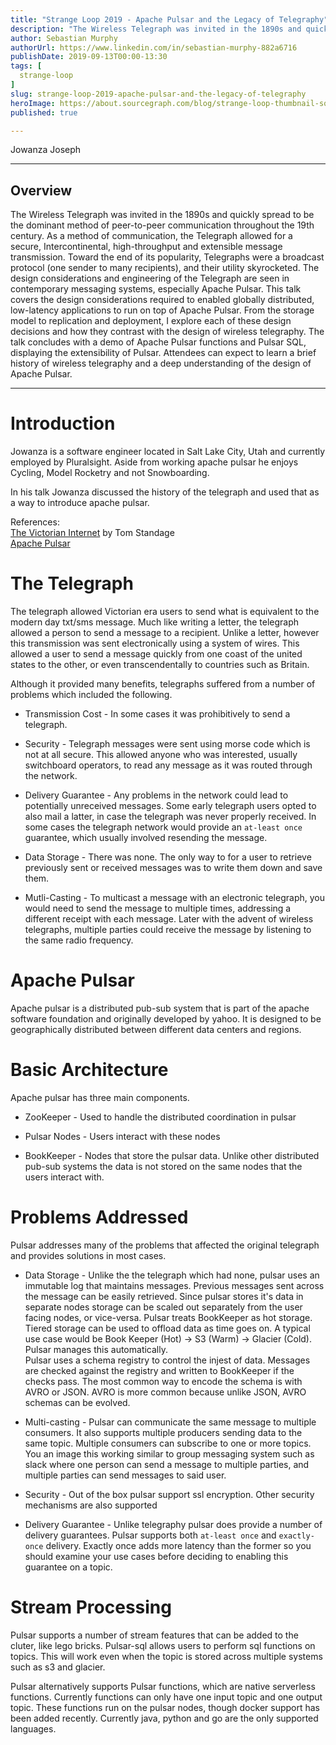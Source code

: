 ```yaml
---
title: "Strange Loop 2019 - Apache Pulsar and the Legacy of Telegraphy"
description: "The Wireless Telegraph was invited in the 1890s and quickly spread to be the dominant method of peer-to-peer communication throughout the 19th century. As a method of communication, the Telegraph allowed for a secure, Intercontinental, high-throughput and extensible message transmission. Toward the end of its popularity, Telegraphs were a broadcast protocol (one sender to many recipients), and their utility skyrocketed. The design considerations and engineering of the Telegraph are seen in contemporary messaging systems, especially Apache Pulsar. This talk covers the design considerations required to enabled globally distributed, low-latency applications to run on top of Apache Pulsar. From the storage model to replication and deployment, I explore each of these design decisions and how they contrast with the design of wireless telegraphy. The talk concludes with a demo of Apache Pulsar functions and Pulsar SQL, displaying the extensibility of Pulsar. Attendees can expect to learn a brief history of wireless telegraphy and a deep understanding of the design of Apache Pulsar."
author: Sebastian Murphy
authorUrl: https://www.linkedin.com/in/sebastian-murphy-882a6716
publishDate: 2019-09-13T00:00-13:30
tags: [
  strange-loop
]
slug: strange-loop-2019-apache-pulsar-and-the-legacy-of-telegraphy
heroImage: https://about.sourcegraph.com/blog/strange-loop-thumbnail-square-v2.jpg
published: true

---
```


<div className="container p-0 liveblog-presenters">
  <div className="row m-0">
      <p className=" mr-12 m-0">
        <span className="liveblog-presenters__name">Jowanza Joseph</span>
        <a href="https://twitter.com/Jowanza" target="_blank" title="Twitter"><i className="fa fa-twitter pr-2"></i></a>
        <a href="https://github.com/josep2" target="_blank" title="GitHub"><i className="fa fa-github pr-2"></i></a>
        <a href="https://www.jowanza.com" target="_blank" title="Speaker's site"><i className="fa fa-globe pr-2"></i></a>
      </p>
  </div>
</div>

---

## Overview

The Wireless Telegraph was invited in the 1890s and quickly spread to be the dominant method of peer-to-peer communication throughout the 19th century. As a method of communication, the Telegraph allowed for a secure, Intercontinental, high-throughput and extensible message transmission. Toward the end of its popularity, Telegraphs were a broadcast protocol (one sender to many recipients), and their utility skyrocketed. The design considerations and engineering of the Telegraph are seen in contemporary messaging systems, especially Apache Pulsar. This talk covers the design considerations required to enabled globally distributed, low-latency applications to run on top of Apache Pulsar. From the storage model to replication and deployment, I explore each of these design decisions and how they contrast with the design of wireless telegraphy. The talk concludes with a demo of Apache Pulsar functions and Pulsar SQL, displaying the extensibility of Pulsar. Attendees can expect to learn a brief history of wireless telegraphy and a deep understanding of the design of Apache Pulsar.

---

# Introduction

Jowanza is a software engineer located in Salt Lake City, Utah and currently employed by Pluralsight. Aside from working
apache pulsar he enjoys Cycling, Model Rocketry and not Snowboarding.

In his talk Jowanza discussed the history of the telegraph and used that as a way to introduce apache pulsar.

References:  
[The Victorian Internet](https://www.amazon.com/Victorian-Internet-Remarkable-Nineteenth-line/dp/162040592X) by Tom Standage  
[Apache Pulsar](https://pulsar.apache.org/)

# The Telegraph

The telegraph allowed Victorian era users to send what is equivalent to the modern day txt/sms message.
Much like writing a letter, the telegraph allowed a person to send a message to a recipient. Unlike a letter, however
this transmission was sent electronically using a system of wires. This allowed a user to send a message quickly from one coast of the united states to the other, or even transcendentally to countries such as Britain. 

Although it provided many benefits, telegraphs suffered from a number of problems which included the following. 

 - Transmission Cost - In some cases it was prohibitively to send a telegraph.

- Security - Telegraph messages were sent using morse code which is not at all secure. This allowed anyone who was interested, usually switchboard operators, to read any message as it was routed through the network. 

- Delivery Guarantee - Any problems in the network could lead to potentially unreceived messages. Some early telegraph users opted to also mail a latter, in case the telegraph was never properly received. In some cases the telegraph network would provide an `at-least once` guarantee, which usually involved resending the message. 

- Data Storage - There was none. The only way to for a user to retrieve previously sent or received messages was to write them down and save them.

- Mutli-Casting - To multicast a message with an electronic telegraph, you would need to send the message to multiple times, addressing a different receipt with each message. Later with the advent of wireless telegraphs, multiple parties could receive the message by listening to the same radio frequency.


# Apache Pulsar

Apache pulsar is a distributed pub-sub system that is part of the apache software foundation and originally developed by yahoo. It is designed to be geographically distributed between different data centers and regions.

# Basic Architecture

Apache pulsar has three main components.

 - ZooKeeper - Used to handle the distributed coordination in pulsar

 - Pulsar Nodes - Users interact with these nodes

 - BookKeeper - Nodes that store the pulsar data. Unlike other distributed pub-sub systems the data is not stored on the same nodes that the users interact with. 

# Problems Addressed 

Pulsar addresses many of the problems that affected the original telegraph and provides solutions in most cases.

 - Data Storage - Unlike the the telegraph which had none, pulsar uses an immutable log that maintains messages. Previous messages sent across the message can be easily retrieved. Since pulsar stores it's data in separate nodes storage can be scaled out separately from the user facing nodes, or vice-versa. Pulsar treats BookKeeper as hot storage. Tiered storage can be used to offload data as time goes on. A typical use case would be Book Keeper (Hot) -> S3 (Warm) -> Glacier (Cold). Pulsar manages this automatically.  
   Pulsar uses a schema registry to control the injest of data. Messages are checked against the registry and written to BookKeeper if the checks pass. The most common way to encode the schema is with AVRO or JSON. AVRO is more common because unlike JSON, AVRO schemas can be evolved. 

 - Multi-casting  - Pulsar can communicate the same message to multiple consumers. It also supports multiple producers sending data to the same topic. Multiple consumers can subscribe to one or more topics. You an image this working similar to group messaging system such as slack where one person can send a message to multiple parties, and multiple parties can send messages to said user.

 - Security - Out of the box pulsar support ssl encryption. Other security mechanisms are also supported 

 - Delivery Guarantee - Unlike telegraphy pulsar does provide a number of delivery guarantees. Pulsar supports both `at-least once` and `exactly-once` delivery. Exactly once adds more latency than the former so you should examine your use cases before deciding to enabling this guarantee on a topic.

# Stream Processing

Pulsar supports a number of stream features that can be added to the cluter, like lego bricks. Pulsar-sql  allows users to perform sql functions on topics. This will work even when the topic is stored across multiple systems such as s3 and glacier. 

Pulsar alternatively supports Pulsar functions, which are native serverless functions. Currently functions can only have one input topic and one output topic.  These functions run on the pulsar nodes, though docker support has been added recently. Currently java, python and go are the only supported languages.

 

<!-- Note on images
  Images (e.g. my_image.jpg) should be put in the `website/static/blog/strange-loop-2019` directory, with the path to the image in your post being `/blog/strange-loop-2019/my_image.jpg`. If you'd rather host the images somewhere else for ease of use, that's fine too.

  Please also try to keep your images to a reasonable size by:
    - Using JPEG compression, unless image is mostly solid color 
    - JPEG compression set between 60%-80%
    - Resizing the image to be no wider then 750px
    - If PNG, use a tool like ImageOptim (https://imageoptim.com/mac) to optimize the file size

  I suggest re-sizing and compressing all the images in one batch as a last step.
-->  
